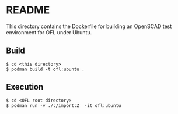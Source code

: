 # README

This directory contains the Dockerfile for building an OpenSCAD test environment
for OFL under Ubuntu.

## Build

    $ cd <this directory>
    $ podman build -t ofl:ubuntu .

## Execution

    $ cd <OFL root directory>
    $ podman run -v ./:/import:Z  -it ofl:ubuntu
